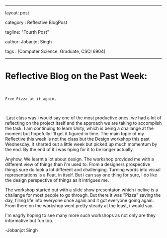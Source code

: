 

---

layout: post

category : Reflective BlogPost

tagline: "Fourth Post"

author: Jobanjot Singh

tags : [Computer Science, Graduate, CSCI 6904]

---

# Reflective Blog on the Past Week:

​

    Free Pizza at it again.

​


​
Last class was i would say one of the most productive ones. we had a lot of reflecting on the project itself and the approach we are taking to accomplish the task. I am continuing to learn Unity, which is being a challange at the moment but hopefully i'll get it figured in time. The main topic of my Reflective this week is not the class but the Design workshop this past Wednesday. It sharted out a little week but picked up much momentum by the end. By the end of it i was hping for it to be longer actually.

Anyhow, We learnt a lot about design. The workshop provided me with a different view of things than i'm used to. From a designers prospective things sure do look a lot different and challenging. Turning words into visual representations is a Feat. in itself. But i can say one thing for sure, i do like the design perspective of things as it intrigues me. 
​


The workshop started out with a slide show presentaton which i belive is a challange for most people to go through. But there it was "Pizza" saving the day, filling life into everyone once again and it got everyone going again. From there on the workshop went pretty steady at the least, i would say.  

I'm eagrly hoping to see many more such workshops as not only are they informative but fun too.



-Jobanjot Singh

​

